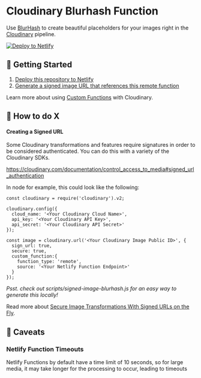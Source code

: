 # Cloudinary Blurhash Function

Use [BlurHash](https://blurha.sh/) to create beautiful placeholders for your images right in the [Cloudinary](https://cloudinary.com/) pipeline.

[![Deploy to Netlify](https://www.netlify.com/img/deploy/button.svg)](https://app.netlify.com/start/deploy?repository=https://github.com/colbyfayock/cloudinary-blurhash-function)

## 🚀 Getting Started

1. [Deploy this repository to Netlify](https://app.netlify.com/start/deploy?repository=https://github.com/colbyfayock/cloudinary-blurhash-function)
1. [Generate a signed image URL that references this remote function](#creating-a-signed-url)

Learn more about using [Custom Functions](https://cloudinary.com/documentation/custom_functions) with Cloudinary.

## 🧰 How to do X

#### Creating a Signed URL

Some Cloudinary transformations and features require signatures in order to be considered authenticated. You can do this with a variety of the Cloudinary SDKs.

https://cloudinary.com/documentation/control_access_to_media#signed_url_authentication

In node for example, this could look like the following:

```
const cloudinary = require('cloudinary').v2;

cloudinary.config({
  cloud_name: '<Your Cloudinary Cloud Name>',
  api_key: '<Your Cloudinary API Key>',
  api_secret: '<Your Cloudinary API Secret>'
});

const image = cloudinary.url('<Your Cloudinary Image Public ID>', {
  sign_url: true,
  secure: true,
  custom_function:{
    function_type: 'remote',
    source: '<Your Netlify Function Endpoint>'
  }
});
```

*Psst. check out scripts/signed-image-blurhash.js for an easy way to generate this locally!*

Read more about [Secure Image Transformations With Signed URLs on the Fly](https://cloudinary.com/blog/on_the_fly_image_manipulations_secured_with_signed_urls).


## 🤔 Caveats

### Netlify Function Timeouts

Netlify Functions by default have a time limit of 10 seconds, so for large media, it may take longer for the processing to occur, leading to timeouts
